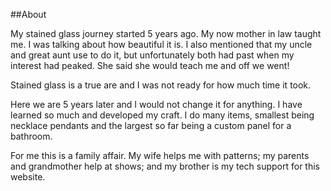 ##About

My stained glass journey started 5 years ago. My now mother in law taught me. I was talking about how beautiful it is. I also mentioned that my uncle and great aunt use to do it, but unfortunately both had past when my interest had peaked. She said she would teach me and off we went! 

Stained glass is a true are and I was not ready for how much time it took.

Here we are 5 years later and I would not change it for anything. I have learned so much and developed my craft. I do many items, smallest being necklace pendants and the largest so far being a custom panel for a bathroom.

For me this is a family affair. My wife helps me with patterns; my parents and grandmother help at shows; and my brother is my tech support for this website.